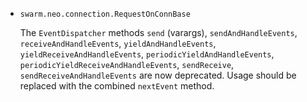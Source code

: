 * `swarm.neo.connection.RequestOnConnBase`

  The `EventDispatcher` methods `send` (varargs), `sendAndHandleEvents`,
  `receiveAndHandleEvents`, `yieldAndHandleEvents`,
  `yieldReceiveAndHandleEvents`, `periodicYieldAndHandleEvents`,
  `periodicYieldReceiveAndHandleEvents`, `sendReceive`,
  `sendReceiveAndHandleEvents` are now deprecated. Usage should be replaced with
  the combined `nextEvent` method.

